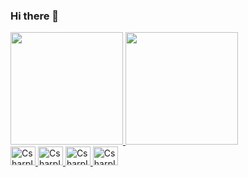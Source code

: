 ### Hi there 👋

<div>
  <a href="https://github.com/BrunoLimenzo">
  <img height="180em" src="https://github-readme-stats.vercel.app/api?username=BrunoLimenzo&counts_private=true&show_icons=true&theme=dark">
  <img height ="180em" src="https://github-readme-stats.vercel.app/api/top-langs/?username=BrunoLimenzo&theme=dark">
</div>

<div style="display: inline_block">
  <img alt="CsharpIcon" height="30px" width="40px" src="https://cdn.jsdelivr.net/gh/devicons/devicon/icons/csharp/csharp-original.svg">
  <img alt="CsharpIcon" height="30px" width="40px" src="https://cdn.jsdelivr.net/gh/devicons/devicon/icons/unity/unity-original.svg">
  <img alt="CsharpIcon" height="30px" width="40px" src="https://cdn.jsdelivr.net/gh/devicons/devicon/icons/html5/html5-original.svg">
  <img alt="CsharpIcon" height="30px" width="40px" src="https://cdn.jsdelivr.net/gh/devicons/devicon/icons/css3/css3-original.svg">
</div>
